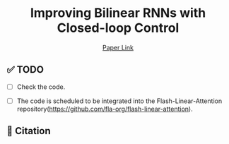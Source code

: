 <div align="center">
    
# Improving Bilinear RNNs with Closed-loop Control
[Paper Link](https://arxiv.org/pdf/2506.02475)


<div align="left">
    
## ✅ TODO

- [ ] Check the code.
- [ ] The code is scheduled to be integrated into the Flash-Linear-Attention repository(https://github.com/fla-org/flash-linear-attention).




## 🔗 Citation



